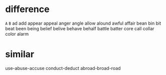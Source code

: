# difference

`A` `B`
ad add
appear appeal
anger angle
allow alound 
awful affair
bean bin
bit beat
been being
belief belive
behave behalf
battle batter
core call
collar color
alarm

# similar
use-abuse-accuse
conduct-deduct
abroad-broad-road